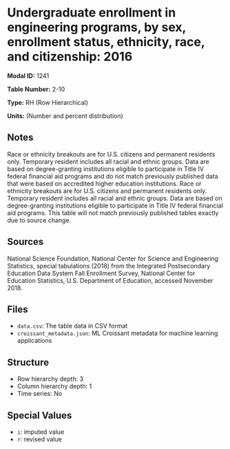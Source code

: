# Undergraduate enrollment in engineering programs, by sex, enrollment status, ethnicity, race, and citizenship: 2016

**Modal ID:** 1241

**Table Number:** 2-10

**Type:** RH (Row Hierarchical)

**Units:** (Number and percent distribution)

## Notes

Race or ethnicity breakouts are for U.S. citizens and permanent residents only. Temporary resident includes all racial and ethnic groups. Data are based on degree-granting institutions eligible to participate in Title IV federal financial aid programs and do not match previously published data that were based on accredited higher education institutions. Race or ethnicity breakouts are for U.S. citizens and permanent residents only. Temporary resident includes all racial and ethnic groups. Data are based on degree-granting institutions eligible to participate in Title IV federal financial aid programs. This table will not match previously published tables exactly due to source change.

## Sources

National Science Foundation, National Center for Science and Engineering Statistics, special tabulations (2018) from the Integrated Postsecondary Education Data System Fall Enrollment Survey, National Center for Education Statistics, U.S. Department of Education, accessed November 2018.

## Files

- `data.csv`: The table data in CSV format
- `croissant_metadata.json`: ML Croissant metadata for machine learning applications

## Structure

- Row hierarchy depth: 3
- Column hierarchy depth: 1
- Time series: No

## Special Values

- `i`: imputed value
- `r`: revised value
